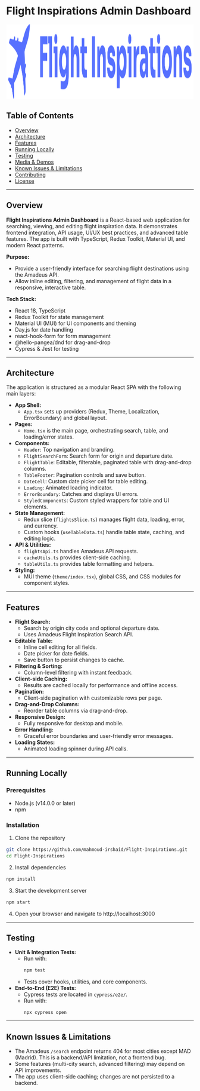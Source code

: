 # Flight Inspirations Admin Dashboard

<div align="center">
  <img src="public/flight-inspirations-logo.svg" alt="Flight Inspirations Logo" width="1000" height="200">
</div>

## Table of Contents

- [Overview](#overview)
- [Architecture](#architecture)
- [Features](#features)
- [Running Locally](#running-locally)
- [Testing](#testing)
- [Media & Demos](#media--demos)
- [Known Issues & Limitations](#known-issues--limitations)
- [Contributing](#contributing)
- [License](#license)

---

## Overview

**Flight Inspirations Admin Dashboard** is a React-based web application for searching, viewing, and editing flight inspiration data. It demonstrates frontend integration, API usage, UI/UX best practices, and advanced table features. The app is built with TypeScript, Redux Toolkit, Material UI, and modern React patterns.

**Purpose:**

- Provide a user-friendly interface for searching flight destinations using the Amadeus API.
- Allow inline editing, filtering, and management of flight data in a responsive, interactive table.

**Tech Stack:**

- React 18, TypeScript
- Redux Toolkit for state management
- Material UI (MUI) for UI components and theming
- Day.js for date handling
- react-hook-form for form management
- @hello-pangea/dnd for drag-and-drop
- Cypress & Jest for testing

---

## Architecture

The application is structured as a modular React SPA with the following main layers:

- **App Shell:**
  - `App.tsx` sets up providers (Redux, Theme, Localization, ErrorBoundary) and global layout.
- **Pages:**
  - `Home.tsx` is the main page, orchestrating search, table, and loading/error states.
- **Components:**
  - `Header`: Top navigation and branding.
  - `FlightSearchForm`: Search form for origin and departure date.
  - `FlightTable`: Editable, filterable, paginated table with drag-and-drop columns.
  - `TableFooter`: Pagination controls and save button.
  - `DateCell`: Custom date picker cell for table editing.
  - `Loading`: Animated loading indicator.
  - `ErrorBoundary`: Catches and displays UI errors.
  - `StyledComponents`: Custom styled wrappers for table and UI elements.
- **State Management:**
  - Redux slice (`flightsSlice.ts`) manages flight data, loading, error, and currency.
  - Custom hooks (`useTableData.ts`) handle table state, caching, and editing logic.
- **API & Utilities:**
  - `flightsApi.ts` handles Amadeus API requests.
  - `cacheUtils.ts` provides client-side caching.
  - `tableUtils.ts` provides table formatting and helpers.
- **Styling:**
  - MUI theme (`theme/index.tsx`), global CSS, and CSS modules for component styles.

---

## Features

- **Flight Search:**
  - Search by origin city code and optional departure date.
  - Uses Amadeus Flight Inspiration Search API.
- **Editable Table:**
  - Inline cell editing for all fields.
  - Date picker for date fields.
  - Save button to persist changes to cache.
- **Filtering & Sorting:**
  - Column-level filtering with instant feedback.
- **Client-side Caching:**
  - Results are cached locally for performance and offline access.
- **Pagination:**
  - Client-side pagination with customizable rows per page.
- **Drag-and-Drop Columns:**
  - Reorder table columns via drag-and-drop.
- **Responsive Design:**
  - Fully responsive for desktop and mobile.
- **Error Handling:**
  - Graceful error boundaries and user-friendly error messages.
- **Loading States:**
  - Animated loading spinner during API calls.

---

## Running Locally

### Prerequisites

- Node.js (v14.0.0 or later)
- npm

### Installation

1. Clone the repository

```bash
git clone https://github.com/mahmoud-irshaid/Flight-Inspirations.git
cd Flight-Inspirations
```

2. Install dependencies

```bash
npm install
```

3. Start the development server

```bash
npm start
```

4. Open your browser and navigate to http://localhost:3000

---

## Testing

- **Unit & Integration Tests:**
  - Run with:
    ```bash
    npm test
    ```
  - Tests cover hooks, utilities, and core components.
- **End-to-End (E2E) Tests:**
  - Cypress tests are located in `cypress/e2e/`.
  - Run with:
    ```bash
    npx cypress open
    ```

---

## Known Issues & Limitations

- The Amadeus `/search` endpoint returns 404 for most cities except MAD (Madrid). This is a backend/API limitation, not a frontend bug.
- Some features (multi-city search, advanced filtering) may depend on API improvements.
- The app uses client-side caching; changes are not persisted to a backend.
